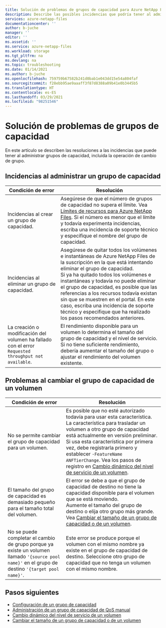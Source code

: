 ```yaml
---
title: Solución de problemas de grupos de capacidad para Azure NetApp Files | Microsoft Docs
description: Describe las posibles incidencias que podría tener al administrar grupos de capacidad y proporciona soluciones.
services: azure-netapp-files
documentationcenter: ''
author: b-juche
manager: ''
editor: ''
ms.assetid: ''
ms.service: azure-netapp-files
ms.workload: storage
ms.tgt_pltfrm: na
ms.devlang: na
ms.topic: troubleshooting
ms.date: 01/14/2021
ms.author: b-juche
ms.openlocfilehash: 759759b67582b241d0bab1e043dd15e54a804faf
ms.sourcegitcommit: f28ebb95ae9aaaff3f87d8388a09b41e0b3445b5
ms.translationtype: HT
ms.contentlocale: es-ES
ms.lasthandoff: 03/29/2021
ms.locfileid: "98251546"
---
```

# <a name="troubleshoot-capacity-pool-issues"></a>Solución de problemas de grupos de capacidad

En este artículo se describen las resoluciones a las incidencias que puede tener al administrar grupos de capacidad, incluida la operación de cambio de grupo. 

## <a name="issues-managing-a-capacity-pool"></a>Incidencias al administrar un grupo de capacidad 

|     Condición de error    |     Resolución    |
|-|-|
| Incidencias al crear un grupo de capacidad. |  Asegúrese de que el número de grupos de capacidad no supera el límite. Vea [Límites de recursos para Azure NetApp Files](azure-netapp-files-resource-limits.md).  Si el número es menor que el límite y todavía experimenta incidencias, escriba una incidencia de soporte técnico y especifique el nombre del grupo de capacidad. |
| Incidencias al eliminar un grupo de capacidad.  |  Asegúrese de quitar todos los volúmenes e instantáneas de Azure NetApp Files de la suscripción en la que está intentando eliminar el grupo de capacidad. <br> Si ya ha quitado todos los volúmenes e instantáneas y todavía no puede eliminar el grupo de capacidad, es posible que las referencias a los recursos todavía existan sin que se muestren en el portal. En este caso, escriba una incidencia de soporte técnico y especifique que ha realizado los pasos recomendados anteriores. |
| La creación o modificación del volumen ha fallado con el error `Requested throughput not available`. | El rendimiento disponible para un volumen lo determina el tamaño del grupo de capacidad y el nivel de servicio. Si no tiene suficiente rendimiento, debería aumentar el tamaño del grupo o ajustar el rendimiento del volumen existente. | 

## <a name="issues-when-changing-the-capacity-pool-of-a-volume"></a>Problemas al cambiar el grupo de capacidad de un volumen 

|     Condición de error    |     Resolución    |
|-|-|
| No se permite cambiar el grupo de capacidad para un volumen. | Es posible que no esté autorizado todavía para usar esta característica. <br> La característica para trasladar un volumen a otro grupo de capacidad está actualmente en versión preliminar. Si usa esta característica por primera vez, debe registrarla primero y establecer `-FeatureName ANFTierChange`. Vea los pasos de registro en [Cambio dinámico del nivel de servicio de un volumen](dynamic-change-volume-service-level.md). |
| El tamaño del grupo de capacidad es demasiado pequeño para el tamaño total del volumen. |  El error se debe a que el grupo de capacidad de destino no tiene la capacidad disponible para el volumen que se está moviendo.  <br> Aumente el tamaño del grupo de destino o elija otro grupo más grande.  Vea [Cambiar el tamaño de un grupo de capacidad o de un volumen](azure-netapp-files-resize-capacity-pools-or-volumes.md).   |
|  No se puede completar el cambio de grupo porque ya existe un volumen llamado `'{source pool name}'` en el grupo de destino `'{target pool name}'`. | Este error se produce porque el volumen con el mismo nombre ya existe en el grupo de capacidad de destino.  Seleccione otro grupo de capacidad que no tenga un volumen con el mismo nombre.   | 

## <a name="next-steps"></a>Pasos siguientes  

* [Configuración de un grupo de capacidad](azure-netapp-files-set-up-capacity-pool.md)
* [Administración de un grupo de capacidad de QoS manual](manage-manual-qos-capacity-pool.md)
* [Cambio dinámico del nivel de servicio de un volumen](dynamic-change-volume-service-level.md)
* [Cambiar el tamaño de un grupo de capacidad o de un volumen](azure-netapp-files-resize-capacity-pools-or-volumes.md)
